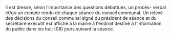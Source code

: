 Il est dressé, selon l’importance des questions débattues, un procès- verbal et/ou un compte rendu de chaque séance du conseil communal.
Un relevé des décisions du conseil communal signé du président de séance et du secrétaire exécutif est affiché à la mairie à l'endroit destiné à l'information du public dans les huit (08) jours suivant la séance.